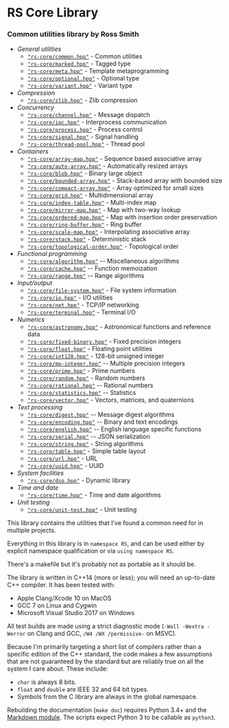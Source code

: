 # RS Core Library #

### Common utilities library by Ross Smith ###

* _General utilities_
    * [`"rs-core/common.hpp"`](common.html) - Common utilities
    * [`"rs-core/marked.hpp"`](marked.html) - Tagged type
    * [`"rs-core/meta.hpp"`](meta.html) - Template metaprogramming
    * [`"rs-core/optional.hpp"`](optional.html) - Optional type
    * [`"rs-core/variant.hpp"`](variant.html) - Variant type
* _Compression_
    * [`"rs-core/zlib.hpp"`](zlib.html) - Zlib compression
* _Concurrency_
    * [`"rs-core/channel.hpp"`](channel.html) - Message dispatch
    * [`"rs-core/ipc.hpp"`](ipc.html) - Interprocess communication
    * [`"rs-core/process.hpp"`](process.html) - Process control
    * [`"rs-core/signal.hpp"`](signal.html) - Signal handling
    * [`"rs-core/thread-pool.hpp"`](thread-pool.html) - Thread pool
* _Containers_
    * [`"rs-core/array-map.hpp"`](array-map.html) - Sequence based associative array
    * [`"rs-core/auto-array.hpp"`](auto-array.html) - Automatically resized arrays
    * [`"rs-core/blob.hpp"`](blob.html) - Binary large object
    * [`"rs-core/bounded-array.hpp"`](bounded-array.html) - Stack-based array with bounded size
    * [`"rs-core/compact-array.hpp"`](compact-array.html) - Array optimized for small sizes
    * [`"rs-core/grid.hpp"`](grid.html) - Multidimensional array
    * [`"rs-core/index-table.hpp"`](index-table.html) - Multi-index map
    * [`"rs-core/mirror-map.hpp"`](mirror-map.html) - Map with two-way lookup
    * [`"rs-core/ordered-map.hpp"`](ordered-map.html) - Map with insertion order preservation
    * [`"rs-core/ring-buffer.hpp"`](ring-buffer.html) - Ring buffer
    * [`"rs-core/scale-map.hpp"`](scale-map.html) - Interpolating associative array
    * [`"rs-core/stack.hpp"`](stack.html) - Deterministic stack
    * [`"rs-core/topological-order.hpp"`](topological-order.html) - Topological order
* _Functional programming_
    * [`"rs-core/algorithm.hpp"`](algorithm.html) -- Miscellaneous algorithms
    * [`"rs-core/cache.hpp"`](cache.html) -- Function memoization
    * [`"rs-core/range.hpp"`](range.html) -- Range algorithms
* _Input/output_
    * [`"rs-core/file-system.hpp"`](file-system.html) - File system information
    * [`"rs-core/io.hpp"`](io.html) - I/O utilities
    * [`"rs-core/net.hpp"`](net.html) - TCP/IP networking
    * [`"rs-core/terminal.hpp"`](terminal.html) - Terminal I/O
* _Numerics_
    * [`"rs-core/astronomy.hpp"`](astronomy.html) - Astronomical functions and reference data
    * [`"rs-core/fixed-binary.hpp"`](fixed-binary.html) - Fixed precision integers
    * [`"rs-core/float.hpp"`](float.html) - Floating point utilities
    * [`"rs-core/int128.hpp"`](int128.html) - 128-bit unsigned integer
    * [`"rs-core/mp-integer.hpp"`](mp-integer.html) -- Multiple precision integers
    * [`"rs-core/prime.hpp"`](prime.html) - Prime numbers
    * [`"rs-core/random.hpp"`](random.html) - Random numbers
    * [`"rs-core/rational.hpp"`](rational.html) -- Rational numbers
    * [`"rs-core/statistics.hpp"`](statistics.html) -- Statistics
    * [`"rs-core/vector.hpp"`](vector.html) - Vectors, matrices, and quaternions
* _Text processing_
    * [`"rs-core/digest.hpp"`](digest.html) -- Message digest algorithms
    * [`"rs-core/encoding.hpp"`](encoding.html) -- Binary and text encodings
    * [`"rs-core/english.hpp"`](english.html) -- English language specific functions
    * [`"rs-core/serial.hpp"`](serial.html) -- JSON serialization
    * [`"rs-core/string.hpp"`](string.html) - String algorithms
    * [`"rs-core/table.hpp"`](table.html) - Simple table layout
    * [`"rs-core/url.hpp"`](url.html) - URL
    * [`"rs-core/uuid.hpp"`](uuid.html) - UUID
* _System facilities_
    * [`"rs-core/dso.hpp"`](dso.html) - Dynamic library
* _Time and date_
    * [`"rs-core/time.hpp"`](time.html) - Time and date algorithms
* _Unit testing_
    * [`"rs-core/unit-test.hpp"`](unit-test.html) - Unit testing

This library contains the utilities that I've found a common need for in
multiple projects.

Everything in this library is in `namespace RS`, and can be used either by
explicit namespace qualification or via `using namespace RS`.

There's a makefile but it's probably not as portable as it should be.

The library is written in C++14 (more or less); you will need an up-to-date
C++ compiler. It has been tested with:

* Apple Clang/Xcode 10 on MacOS
* GCC 7 on Linux and Cygwin
* Microsoft Visual Studio 2017 on Windows

All test builds are made using a strict diagnostic mode (`-Wall -Wextra
-Werror` on Clang and GCC, `/W4 /WX /permissive-` on MSVC).

Because I'm primarily targeting a short list of compilers rather than a
specific edition of the C++ standard, the code makes a few assumptions that
are not guaranteed by the standard but are reliably true on all the system I
care about. These include:

* `char` is always 8 bits.
* `float` and `double` are IEEE 32 and 64 bit types.
* Symbols from the C library are always in the global namespace.

Rebuilding the documentation (`make doc`) requires Python 3.4+ and the
[Markdown module](https://pypi.python.org/pypi/Markdown). The scripts expect
Python 3 to be callable as `python3`.
